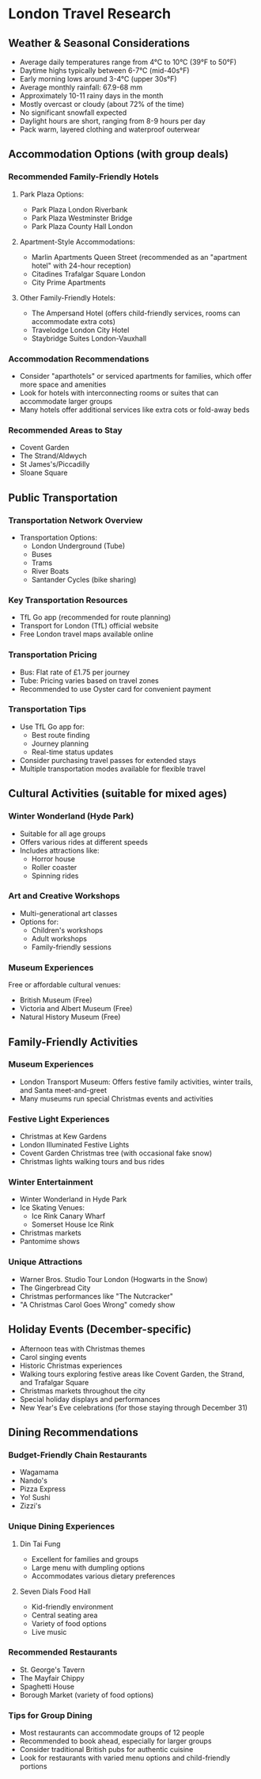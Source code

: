 # London Travel Research

## Weather & Seasonal Considerations
- Average daily temperatures range from 4°C to 10°C (39°F to 50°F)
- Daytime highs typically between 6-7°C (mid-40s°F)
- Early morning lows around 3-4°C (upper 30s°F)
- Average monthly rainfall: 67.9-68 mm
- Approximately 10-11 rainy days in the month
- Mostly overcast or cloudy (about 72% of the time)
- No significant snowfall expected
- Daylight hours are short, ranging from 8-9 hours per day
- Pack warm, layered clothing and waterproof outerwear

## Accommodation Options (with group deals)
### Recommended Family-Friendly Hotels
1. Park Plaza Options:
   - Park Plaza London Riverbank
   - Park Plaza Westminster Bridge
   - Park Plaza County Hall London

2. Apartment-Style Accommodations:
   - Marlin Apartments Queen Street (recommended as an "apartment hotel" with 24-hour reception)
   - Citadines Trafalgar Square London
   - City Prime Apartments

3. Other Family-Friendly Hotels:
   - The Ampersand Hotel (offers child-friendly services, rooms can accommodate extra cots)
   - Travelodge London City Hotel
   - Staybridge Suites London-Vauxhall

### Accommodation Recommendations
- Consider "aparthotels" or serviced apartments for families, which offer more space and amenities
- Look for hotels with interconnecting rooms or suites that can accommodate larger groups
- Many hotels offer additional services like extra cots or fold-away beds

### Recommended Areas to Stay
- Covent Garden
- The Strand/Aldwych
- St James's/Piccadilly
- Sloane Square

## Public Transportation
### Transportation Network Overview
- Transportation Options:
  - London Underground (Tube)
  - Buses
  - Trams
  - River Boats
  - Santander Cycles (bike sharing)

### Key Transportation Resources
- TfL Go app (recommended for route planning)
- Transport for London (TfL) official website
- Free London travel maps available online

### Transportation Pricing
- Bus: Flat rate of £1.75 per journey
- Tube: Pricing varies based on travel zones
- Recommended to use Oyster card for convenient payment

### Transportation Tips
- Use TfL Go app for:
  - Best route finding
  - Journey planning
  - Real-time status updates
- Consider purchasing travel passes for extended stays
- Multiple transportation modes available for flexible travel

## Cultural Activities (suitable for mixed ages)
### Winter Wonderland (Hyde Park)
- Suitable for all age groups
- Offers various rides at different speeds
- Includes attractions like:
  * Horror house
  * Roller coaster
  * Spinning rides

### Art and Creative Workshops
- Multi-generational art classes
- Options for:
  * Children's workshops
  * Adult workshops
  * Family-friendly sessions

### Museum Experiences
Free or affordable cultural venues:
- British Museum (Free)
- Victoria and Albert Museum (Free)
- Natural History Museum (Free)

## Family-Friendly Activities
### Museum Experiences
- London Transport Museum: Offers festive family activities, winter trails, and Santa meet-and-greet
- Many museums run special Christmas events and activities

### Festive Light Experiences
- Christmas at Kew Gardens
- London Illuminated Festive Lights
- Covent Garden Christmas tree (with occasional fake snow)
- Christmas lights walking tours and bus rides

### Winter Entertainment
- Winter Wonderland in Hyde Park
- Ice Skating Venues:
  * Ice Rink Canary Wharf
  * Somerset House Ice Rink
- Christmas markets
- Pantomime shows

### Unique Attractions
- Warner Bros. Studio Tour London (Hogwarts in the Snow)
- The Gingerbread City
- Christmas performances like "The Nutcracker"
- "A Christmas Carol Goes Wrong" comedy show

## Holiday Events (December-specific)
- Afternoon teas with Christmas themes
- Carol singing events
- Historic Christmas experiences
- Walking tours exploring festive areas like Covent Garden, the Strand, and Trafalgar Square
- Christmas markets throughout the city
- Special holiday displays and performances
- New Year's Eve celebrations (for those staying through December 31)

## Dining Recommendations
### Budget-Friendly Chain Restaurants
- Wagamama
- Nando's
- Pizza Express
- Yo! Sushi
- Zizzi's

### Unique Dining Experiences
1. Din Tai Fung
   - Excellent for families and groups
   - Large menu with dumpling options
   - Accommodates various dietary preferences

2. Seven Dials Food Hall
   - Kid-friendly environment
   - Central seating area
   - Variety of food options
   - Live music

### Recommended Restaurants
- St. George's Tavern
- The Mayfair Chippy
- Spaghetti House
- Borough Market (variety of food options)

### Tips for Group Dining
- Most restaurants can accommodate groups of 12 people
- Recommended to book ahead, especially for larger groups
- Consider traditional British pubs for authentic cuisine
- Look for restaurants with varied menu options and child-friendly portions
